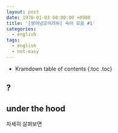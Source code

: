 ```yaml
---
layout: post
date: 1970-01-03 00:00:00 +0900
title: '[영어넘모어려워] 숙어 모음 #1'
categories:
  - english
tags:
  - english
  - not-easy
---
```


* Kramdown table of contents
{:toc .toc}

## ?

## under the hood

자세히 살펴보면
